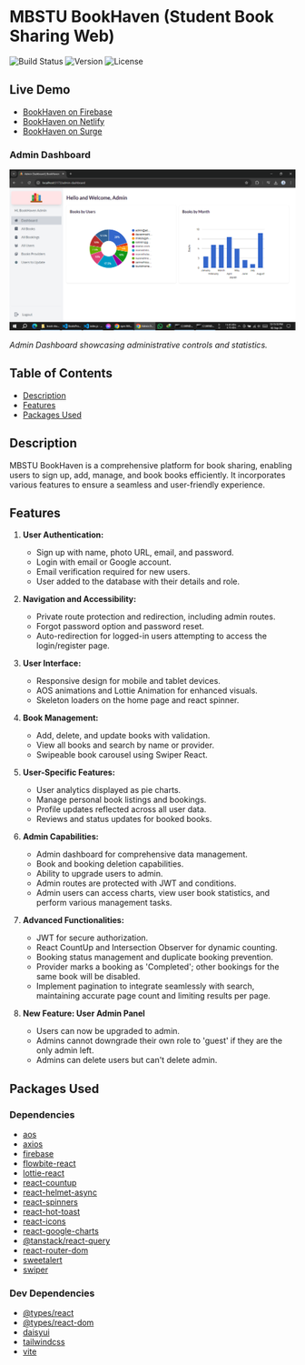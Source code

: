 # MBSTU BookHaven (Student Book Sharing Web)

![Build Status](https://img.shields.io/badge/build-passing-brightgreen)
![Version](https://img.shields.io/badge/version-1.0.0-blue)
![License](https://img.shields.io/badge/license-MIT-green)

## Live Demo

- [BookHaven on Firebase](https://bookshare-c1817.web.app)
- [BookHaven on Netlify](https://bookhaven1.netlify.app)
- [BookHaven on Surge](https://open-rest.surge.sh)

### Admin Dashboard
![User Dashboard](./src/assets/Screenshot.png)

*Admin Dashboard showcasing administrative controls and statistics.*

## Table of Contents

- [Description](#description)
- [Features](#features)
- [Packages Used](#packages-used)

## Description

MBSTU BookHaven is a comprehensive platform for book sharing, enabling users to sign up, add, manage, and book books efficiently. It incorporates various features to ensure a seamless and user-friendly experience.

## Features

1. **User Authentication:**

   - Sign up with name, photo URL, email, and password.
   - Login with email or Google account.
   - Email verification required for new users.
   - User added to the database with their details and role.

2. **Navigation and Accessibility:**

   - Private route protection and redirection, including admin routes.
   - Forgot password option and password reset.
   - Auto-redirection for logged-in users attempting to access the login/register page.

3. **User Interface:**

   - Responsive design for mobile and tablet devices.
   - AOS animations and Lottie Animation for enhanced visuals.
   - Skeleton loaders on the home page and react spinner.

4. **Book Management:**

   - Add, delete, and update books with validation.
   - View all books and search by name or provider.
   - Swipeable book carousel using Swiper React.

5. **User-Specific Features:**

   - User analytics displayed as pie charts.
   - Manage personal book listings and bookings.
   - Profile updates reflected across all user data.
   - Reviews and status updates for booked books.

6. **Admin Capabilities:**

   - Admin dashboard for comprehensive data management.
   - Book and booking deletion capabilities.
   - Ability to upgrade users to admin.
   - Admin routes are protected with JWT and conditions.
   - Admin users can access charts, view user book statistics, and perform various management tasks.

7. **Advanced Functionalities:**

   - JWT for secure authorization.
   - React CountUp and Intersection Observer for dynamic counting.
   - Booking status management and duplicate booking prevention.
   - Provider marks a booking as 'Completed'; other bookings for the same book will be disabled.
   - Implement pagination to integrate seamlessly with search, maintaining accurate page count and limiting results per page.

8. **New Feature: User Admin Panel**
   - Users can now be upgraded to admin.
   - Admins cannot downgrade their own role to 'guest' if they are the only admin left.
   - Admins can delete users but can't delete admin.

## Packages Used

### Dependencies

- [aos](https://www.npmjs.com/package/aos)
- [axios](https://www.npmjs.com/package/axios)
- [firebase](https://www.npmjs.com/package/firebase)
- [flowbite-react](https://www.npmjs.com/package/flowbite-react)
- [lottie-react](https://www.npmjs.com/package/lottie-react)
- [react-countup](https://www.npmjs.com/package/react-countup)
- [react-helmet-async](https://www.npmjs.com/package/react-helmet-async)
- [react-spinners](https://www.davidhu.io/react-spinners)
- [react-hot-toast](https://www.npmjs.com/package/react-hot-toast)
- [react-icons](https://www.npmjs.com/package/react-icons)
- [react-google-charts](https://www.react-google-charts.com/)
- [@tanstack/react-query](https://www.npmjs.com/package/@tanstack/react-query)
- [react-router-dom](https://www.npmjs.com/package/react-router-dom)
- [sweetalert](https://www.npmjs.com/package/sweetalert)
- [swiper](https://www.npmjs.com/package/swiper)

### Dev Dependencies

- [@types/react](https://www.npmjs.com/package/@types/react)
- [@types/react-dom](https://www.npmjs.com/package/@types/react-dom)
- [daisyui](https://daisyui.com/docs/install)
- [tailwindcss](https://tailwindcss.com/docs/guides/vite)
- [vite](https://www.npmjs.com/package/vite)
